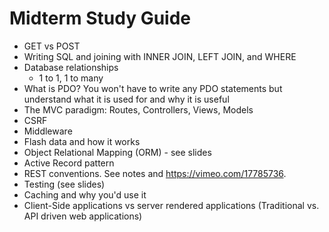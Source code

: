 Midterm Study Guide
===================

- GET vs POST
- Writing SQL and joining with INNER JOIN, LEFT JOIN, and WHERE
- Database relationships
  - 1 to 1, 1 to many
- What is PDO? You won't have to write any PDO statements but understand what it is used for and why it is useful
- The MVC paradigm: Routes, Controllers, Views, Models
- CSRF
- Middleware
- Flash data and how it works
- Object Relational Mapping (ORM) - see slides
- Active Record pattern
- REST conventions. See notes and https://vimeo.com/17785736.
- Testing (see slides)
- Caching and why you'd use it
- Client-Side applications vs server rendered applications (Traditional vs. API driven web applications)
